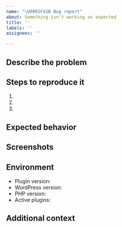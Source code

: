 ```yaml
---
name: "\U0001F41B Bug report"
about: Something isn't working as expected
title: ''
labels: ''
assignees: ''

---
```


## Describe the problem



## Steps to reproduce it

1.
2.
3.

## Expected behavior



## Screenshots



## Environment

- Plugin version: 
- WordPress version: 
- PHP version: 
- Active plugins: 

## Additional context

